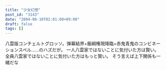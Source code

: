 ```yaml
---
title: "少女幻想"
post_id: "3143"
date: "2004-08-10T02:01:00+09:00"
draft: false
tags: []
---
```



八雲版コンチェルトグロッソ。弾幕結界+飯綱権現降臨+赤鬼青鬼のコンビネーションスペル……のハズだが。 一人八雲家ではないことに気付いた方は賢い。 全員八雲家ではないことに気付いた方はもっと賢い。  そう言えば上下関係も一緒だな
